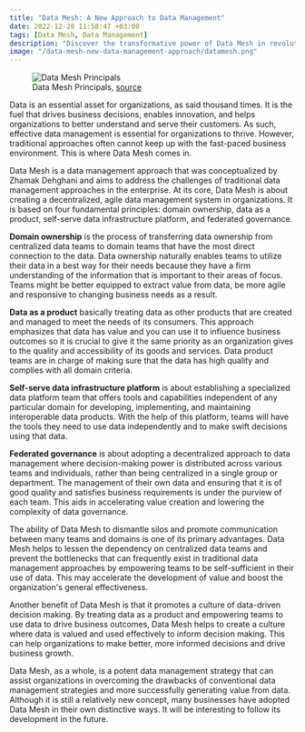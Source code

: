```yaml
---
title: "Data Mesh: A New Approach to Data Management"
date: 2022-12-28 11:58:47 +03:00
tags: [Data Mesh, Data Management]
description: "Discover the transformative power of Data Mesh in revolutionizing data management. #DataMesh #DataManagement #DigitalTransformation"
image: "/data-mesh-new-data-management-approach/datamesh.png"
---
```


<figure>
<img src="/data-mesh-new-data-management-approach/datamesh.png" alt="Data Mesh Principals">
<figcaption>Data Mesh Principals, <a href="https://www.datamesh-architecture.com/#what-is-data-mesh" target="_blank">source</a></figcaption>
</figure>

Data is an essential asset for organizations, as said thousand times. It is the fuel that drives business decisions, enables innovation, and helps organizations to better understand and serve their customers. As such, effective data management is essential for organizations to thrive. However, traditional approaches often cannot keep up with the fast-paced business environment. This is where Data Mesh comes in.

Data Mesh is a data management approach that was conceptualized by Zhamak Dehghani and aims to address the challenges of traditional data management approaches in the enterprise. At its core, Data Mesh is about creating a decentralized, agile data management system in organizations. It is based on four fundamental principles: domain ownership, data as a product, self-serve data infrastructure platform, and federated governance.

**Domain ownership** is the process of transferring data ownership from centralized data teams to domain teams that have the most direct connection to the data. Data ownership naturally enables teams to utilize their data in a best way for their needs because they have a firm understanding of the information that is important to their areas of focus. Teams might be better equipped to extract value from data, be more agile and responsive to changing business needs as a result.

**Data as a product** basically treating data as other products that are created and managed to meet the needs of its consumers. This approach emphasizes that data has value and you can use it to influence business outcomes so it is crucial to give it the same priority as an organization gives to the quality and accessibility of its goods and services. Data product teams are in charge of making sure that the data has high quality and complies with all domain criteria.

**Self-serve data infrastructure platform** is about establishing a specialized data platform team that offers tools and capabilities independent of any particular domain for developing, implementing, and maintaining interoperable data products. With the help of this platform, teams will have the tools they need to use data independently and to make swift decisions using that data.

**Federated governance** is about adopting a decentralized approach to data management where decision-making power is distributed across various teams and individuals, rather than being centralized in a single group or department. The management of their own data and ensuring that it is of good quality and satisfies business requirements is under the purview of each team. This aids in accelerating value creation and lowering the complexity of data governance.

The ability of Data Mesh to dismantle silos and promote communication between many teams and domains is one of its primary advantages. Data Mesh helps to lessen the dependency on centralized data teams and prevent the bottlenecks that can frequently exist in traditional data management approaches by empowering teams to be self-sufficient in their use of data. This may accelerate the development of value and boost the organization's general effectiveness.

Another benefit of Data Mesh is that it promotes a culture of data-driven decision making. By treating data as a product and empowering teams to use data to drive business outcomes, Data Mesh helps to create a culture where data is valued and used effectively to inform decision making. This can help organizations to make better, more informed decisions and drive business growth.

Data Mesh, as a whole, is a potent data management strategy that can assist organizations in overcoming the drawbacks of conventional data management strategies and more successfully generating value from data. Although it is still a relatively new concept, many businesses have adopted Data Mesh in their own distinctive ways. It will be interesting to follow its development in the future.